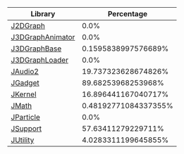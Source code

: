 | Library | Percentage |
| ------------- | ------------- |
| [J2DGraph](https://github.com/shibbo/Petari/blob/master/libs/JSystem/docs/lib/J2DGraph.md) | 0.0% |
| [J3DGraphAnimator](https://github.com/shibbo/Petari/blob/master/libs/JSystem/docs/lib/J3DGraphAnimator.md) | 0.0% |
| [J3DGraphBase](https://github.com/shibbo/Petari/blob/master/libs/JSystem/docs/lib/J3DGraphBase.md) | 0.1595838997576689% |
| [J3DGraphLoader](https://github.com/shibbo/Petari/blob/master/libs/JSystem/docs/lib/J3DGraphLoader.md) | 0.0% |
| [JAudio2](https://github.com/shibbo/Petari/blob/master/libs/JSystem/docs/lib/JAudio2.md) | 19.737323628674826% |
| [JGadget](https://github.com/shibbo/Petari/blob/master/libs/JSystem/docs/lib/JGadget.md) | 89.68253968253968% |
| [JKernel](https://github.com/shibbo/Petari/blob/master/libs/JSystem/docs/lib/JKernel.md) | 16.896441167040717% |
| [JMath](https://github.com/shibbo/Petari/blob/master/libs/JSystem/docs/lib/JMath.md) | 0.48192771084337355% |
| [JParticle](https://github.com/shibbo/Petari/blob/master/libs/JSystem/docs/lib/JParticle.md) | 0.0% |
| [JSupport](https://github.com/shibbo/Petari/blob/master/libs/JSystem/docs/lib/JSupport.md) | 57.63411279229711% |
| [JUtility](https://github.com/shibbo/Petari/blob/master/libs/JSystem/docs/lib/JUtility.md) | 4.0283311199645855% |
